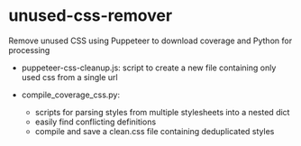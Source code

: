 # unused-css-remover
Remove unused CSS using Puppeteer to download coverage and Python for processing

- puppeteer-css-cleanup.js: script to create a new file containing only used css from a single url

- compile_coverage_css.py: 
    - scripts for parsing styles from multiple stylesheets into a nested dict 
    - easily find conflicting definitions
    - compile and save a clean.css file containing deduplicated styles
